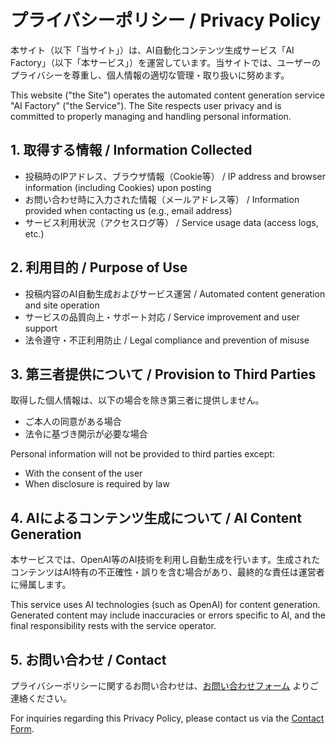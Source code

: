 # プライバシーポリシー / Privacy Policy

本サイト（以下「当サイト」）は、AI自動化コンテンツ生成サービス「AI Factory」（以下「本サービス」）を運営しています。当サイトでは、ユーザーのプライバシーを尊重し、個人情報の適切な管理・取り扱いに努めます。

This website ("the Site") operates the automated content generation service "AI Factory" ("the Service"). The Site respects user privacy and is committed to properly managing and handling personal information.

## 1. 取得する情報 / Information Collected

- 投稿時のIPアドレス、ブラウザ情報（Cookie等） / IP address and browser information (including Cookies) upon posting
- お問い合わせ時に入力された情報（メールアドレス等） / Information provided when contacting us (e.g., email address)
- サービス利用状況（アクセスログ等） / Service usage data (access logs, etc.)

## 2. 利用目的 / Purpose of Use

- 投稿内容のAI自動生成およびサービス運営 / Automated content generation and site operation
- サービスの品質向上・サポート対応 / Service improvement and user support
- 法令遵守・不正利用防止 / Legal compliance and prevention of misuse

## 3. 第三者提供について / Provision to Third Parties

取得した個人情報は、以下の場合を除き第三者に提供しません。
- ご本人の同意がある場合
- 法令に基づき開示が必要な場合

Personal information will not be provided to third parties except:
- With the consent of the user
- When disclosure is required by law

## 4. AIによるコンテンツ生成について / AI Content Generation

本サービスでは、OpenAI等のAI技術を利用し自動生成を行います。生成されたコンテンツはAI特有の不正確性・誤りを含む場合があり、最終的な責任は運営者に帰属します。

This service uses AI technologies (such as OpenAI) for content generation. Generated content may include inaccuracies or errors specific to AI, and the final responsibility rests with the service operator.

## 5. お問い合わせ / Contact

プライバシーポリシーに関するお問い合わせは、[お問い合わせフォーム](/contact) よりご連絡ください。

For inquiries regarding this Privacy Policy, please contact us via the [Contact Form](/contact).